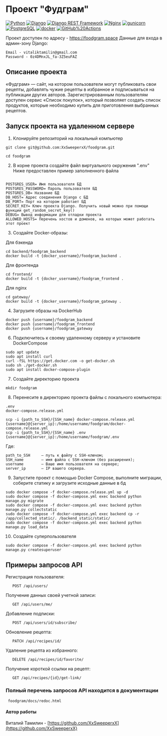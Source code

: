 # Проект "Фудграм"
[![Python](https://img.shields.io/badge/-Python-464646?style=flat-square&logo=Python)](https://www.python.org/)
[![Django](https://img.shields.io/badge/-Django-464646?style=flat-square&logo=Django)](https://www.djangoproject.com/)
[![Django REST Framework](https://img.shields.io/badge/-Django%20REST%20Framework-464646?style=flat-square&logo=Django%20REST%20Framework)](https://www.django-rest-framework.org/)
[![Nginx](https://img.shields.io/badge/-NGINX-464646?style=flat-square&logo=NGINX)](https://nginx.org/ru/)
[![gunicorn](https://img.shields.io/badge/-gunicorn-464646?style=flat-square&logo=gunicorn)](https://gunicorn.org/)
[![PostgreSQL](https://img.shields.io/badge/-PostgreSQL-464646?style=flat-square&logo=PostgreSQL)](https://www.postgresql.org/)
[![docker](https://img.shields.io/badge/-Docker-464646?style=flat-square&logo=docker)](https://www.docker.com/)
[![GitHub%20Actions](https://img.shields.io/badge/-GitHub%20Actions-464646?style=flat-square&logo=GitHub%20actions)](https://github.com/features/actions)

Проект доступен по адресу - https://foodgram.space
Данные для входа в админ-зону Django:
```
Email - vitaliktamilin@gmail.com
Password - 0z4DMnxJL_fa-3Z5euFAZ 
```
## Описание проекта
«Фудграм» — сайт, на котором пользователи могут публиковать свои рецепты, 
добавлять чужие рецепты в избранное и подписываться на публикации других авторов. 
Зарегистрированным пользователям доступен сервис «Список покупок», 
который позволяет создать список продуктов, 
которые необходимо купить для приготовления выбранных рецептов.

## Запуск проекта на удаленном сервере

1. Клонируйте репозиторий на локальный компьютер
```
git clone git@github.com:XxSweeperxX/foodgram.git
```
```
cd foodgram
```

2. В корне проекта создайте файл виртуального окружения ".env"
Ниже предоставлен пример заполненного файла
```.env

POSTGRES_USER= Имя пользователя БД
POSTGRES_PASSWORD= Пароль пользователя БД
POSTGRES_DB= Название БД
DB_HOST= Адрес соединения Django с БД
DB_PORT= Порт на котором работает БД
SECRET_KEY= Ключ проекта Django. Получить новый можно при помощи функции get_random_secret_key()
DEBUG= Вывод информации для отладки проекта
ALLOWED_HOSTS= Перечень хостов и доменов, на которых может работать этот проект
```
3. Создайте Docker-образы:

Для бэкенда 
```
cd backend/foodgram_backend
docker build -t {docker_username}/foodgram_backend .
```
Для фронтенда
```
cd frontend/
docker build -t {docker_username}/foodgram_frontend .
```
Для nginx
```
cd gateway/
docker build -t {docker_username}/foodgram_gateway .
```
4. Загрузите образы на DockerHub
```
docker push {username}/foodgram_backend
docker push {username}/foodgram_frontend
docker push {username}/foodgram_gateway
```
6. Подключитесь к своему удаленному серверу и установите DockerCompose
```
sudo apt update
sudo apt install curl
curl -fSL https://get.docker.com -o get-docker.sh
sudo sh ./get-docker.sh
sudo apt install docker-compose-plugin 
```
7. Создайте директорию проекта
```
mkdir foodgram
```
8. Перенесите в директорию проекта файлы с локального компьютера:
```
.env
docker-compose.release.yml
```
```
scp -i {path_to_SSH}/{SSH_name} docker-compose.release.yml {username}@{server_ip}:/home/username/foodgram/docker-compose.release.yml
scp -i {path_to_SSH}/{SSH_name} .env {username}@{server_ip}:/home/username/foodgram/.env
```
Где:
```
path_to_SSH     — путь к файлу с SSH-ключом;
SSH_name        — имя файла с SSH-ключом (без расширения);
username        — Ваше имя пользователя на сервере;
server_ip       — IP вашего сервера.
```
9. Запустите проект с помощью Docker Compose, выполните миграции, соберите статику и загрузите исходные данные в бд
```
sudo docker compose -f docker-compose.release.yml up -d
sudo docker compose -f docker-compose.yml exec backend python manage.py migrate
sudo docker compose -f docker-compose.yml exec backend python manage.py collectstatic
sudo docker compose -f docker-compose.yml exec backend cp -r /app/collected_static/. /backend_static/static/
sudo docker compose -f docker-compose.yml exec backend python manage.py load_data
```
10. Создайте суперпользователя
```
sudo docker compose -f docker-compose.yml exec backend python manage.py createsuperuser
```

## Примеры запросов API
Регистрация пользователя:

```
   POST /api/users/
```

Получение данных своей учетной записи:

```
   GET /api/users/me/ 
```

Добавление подписки:

```
   POST /api/users/id/subscribe/
```

Обновление рецепта:
  
```
   PATCH /api/recipes/id/
```

Удаление рецепта из избранного:

```
   DELETE /api/recipes/id/favorite/
```

Получение короткой ссылки на рецепт:

```
   GET /api/recipes/{id}/get-link/
```

### Полный перечень запросов API находится в документации
```
 foodgram/docs/redoc.html
```

#### Автор работы
Виталий Тамилин - [https://github.com/XxSweeperxX](https://github.com/XxSweeperxX)

